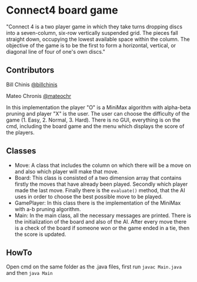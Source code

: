 # Connect4 board game

"Connect 4 is a two player game in which they take turns dropping discs into a seven-column, six-row vertically suspended grid. The pieces fall straight down, occupying the lowest available space within the column. The objective of the game is to be the first to form a horizontal, vertical, or diagonal line of four of one's own discs." 

## Contributors
Bill Chinis [@billchinis](https://github.com/billchinis) 

Mateo Chronis [@mateochr](https://github.com/mateochr)

In this implementation the player "O" is a MiniMax algorithm with alpha-beta pruning and player "X" is the user. The user can choose the difficulty of the game (1. Easy, 2. Normal, 3. Hard). There is no GUI, everything is on the cmd, including the board game and the menu which displays the score of the players.

## Classes
* Move: A class that includes the column on which there will be a move on and also which player will make that move.
* Board: This class is consisted of a two dimension array that contains firstly the moves that have already been played. Secondly which player made the last move. Finally there is the `evaluate()` method, that the AI uses in order to choose the best possible move to be played.
* GamePlayer: In this class there is the implementation of the MiniMax with a-b pruning algorithm.
* Main: In the main class, all the necessary messages are printed. There is the initialization of the board and also of the AI. After every move there is a check of the board if someone won or the game ended in a tie, then the score is updated.  

## HowTo
Open cmd on the same folder as the .java files, first run
`javac Main.java` and then `java Main`
